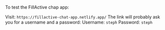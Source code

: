 To test the FillActive chap app: 

Visit: ```https://fillactive-chat-app.netlify.app/```
The link will probably ask you for a username and a password:
Username: ```steph```
Password: ```steph```
